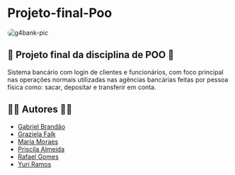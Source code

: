 # Projeto-final-Poo

<div>
<img align="middle" alt="g4bank-pic" style="border-radius:50px;" src="https://media.discordapp.net/attachments/489854983022575617/1021434080383995944/g4bank.PNG?width=832&height=466"></a>
</div>

## 🧾 Projeto final da disciplina de POO 🧾

Sistema bancário com login de clientes e funcionários, com foco principal nas operações normais utilizadas nas agências bancárias feitas por pessoa física como: sacar, depositar e transferir em conta.

## 👨‍💻 Autores 👩‍💻
- [Gabriel Brandão](https://github.com/GabrielCBrandao)
- [Graziela Falk](https://github.com/grazifalk)
- [Maria Moraes](https://github.com/mahlynn)
- [Priscila Almeida](https://github.com/Priscila-M)
- [Rafael Gomes](https://github.com/rafagomes10)
- [Yuri Ramos](https://github.com/Yuri-Ramos)
